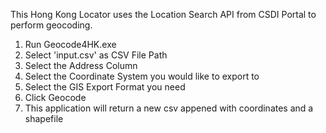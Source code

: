 This Hong Kong Locator uses the Location Search API from CSDI Portal to perform geocoding.

1. Run Geocode4HK.exe
2. Select 'input.csv' as CSV File Path
3. Select the Address Column
4. Select the Coordinate System you would like to export to
5. Select the GIS Export Format you need
6. Click Geocode
7. This application will return a new csv appened with coordinates and a shapefile
